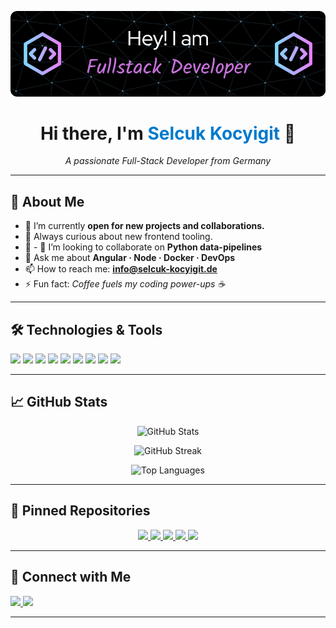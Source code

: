 <p align="center">
  <img src="https://raw.githubusercontent.com/Seldir193/Seldir193/main/assets/github-header-image.png"
       alt="Code-Banner mit deinem Slogan">
</p>

<h1 align="center">
  Hi there, I'm <span style="color:#007ACC">Selcuk Kocyigit</span> 👋
</h1>

<p align="center">
  <em>A passionate Full-Stack Developer from Germany</em>
</p>

---

## 🌟 About Me

- 🔭 I’m currently **open for new projects and collaborations.**
- 🌱 Always curious about new frontend tooling.
- 👯 - 👯 I’m looking to collaborate on **Python data-pipelines**
- 💬 Ask me about **Angular&nbsp;· Node&nbsp;· Docker · DevOps**
- 📫 How to reach me: **info@selcuk-kocyigit.de**
- ⚡ Fun fact: *Coffee fuels my coding power-ups ☕*

---

## 🛠️ Technologies & Tools

<!-- Wähle nur die Badges, die wirklich dein Profil widerspiegeln -->
<p>
  <img src="https://img.shields.io/badge/-HTML5-E34F26?style=flat&logo=html5&logoColor=white"/>
  <img src="https://img.shields.io/badge/-CSS3-1572B6?style=flat&logo=css3&logoColor=white"/>
  <img src="https://img.shields.io/badge/-JavaScript-F7DF1E?style=flat&logo=javascript&logoColor=black"/>
  <img src="https://img.shields.io/badge/-TypeScript-2F74C0?style=flat&logo=typescript&logoColor=white"/>
  <img src="https://img.shields.io/badge/-Angular-DD0031?style=flat&logo=angular&logoColor=white"/>
  <img src="https://img.shields.io/badge/-Python-3776AB?style=flat&logo=python&logoColor=white"/>
  <img src="https://img.shields.io/badge/-Django-092E20?style=flat&logo=django&logoColor=white"/>
  <img src="https://img.shields.io/badge/-Docker-2496ED?style=flat&logo=docker&logoColor=white"/>
  <img src="https://img.shields.io/badge/-Git-F05032?style=flat&logo=git&logoColor=white"/>
</p>

---

## 📈 GitHub Stats

<p align="center">
  <!-- Gesamt-Stats -->
  <img src="https://github-readme-stats.vercel.app/api?username=Seldir193&show_icons=true&hide=prs&theme=default"
       alt="GitHub Stats"/>
</p>

<p align="center">
  <!-- Commit-Streak -->
  <img src="https://github-readme-streak-stats.herokuapp.com/?user=Seldir193&theme=default"
       alt="GitHub Streak"/>
</p>

<p align="center">
  <!-- Top Sprachen -->
  <img src="https://github-readme-stats.vercel.app/api/top-langs/?username=Seldir193&layout=compact&theme=default"
       alt="Top Languages"/>
</p>

---

## 📌 Pinned Repositories

<p align="center">
  <a href="https://github.com/Seldir193/El-Pollo-Loco">
    <img src="https://github-readme-stats.vercel.app/api/pin/?username=Seldir193&repo=El-Pollo-Loco" />
  </a>
  <a href="https://github.com/Seldir193/coderr_backend">
    <img src="https://github-readme-stats.vercel.app/api/pin/?username=Seldir193&repo=coderr_backend" />
  </a>
  <a href="https://github.com/Seldir193/DABubble">
    <img src="https://github-readme-stats.vercel.app/api/pin/?username=Seldir193&repo=DABubble" />
  </a>
  <a href="https://github.com/Seldir193/Videoflix_backend">
    <img src="https://github-readme-stats.vercel.app/api/pin/?username=Seldir193&repo=Videoflix_backend" />
  </a>
  <a href="https://github.com/Seldir193/Videoflix_frontend">
    <img src="https://github-readme-stats.vercel.app/api/pin/?username=Seldir193&repo=Videoflix_frontend" />
  </a>
</p>


---

## 🤝 Connect with Me

<p>
  <a href="https://www.linkedin.com/in/kocyigit-selcuk-2933aa219/">
    <img src="https://img.shields.io/badge/-LinkedIn-0A66C2?style=flat&logo=linkedin&logoColor=white"/>
  </a>
  <a href="mailto:info@selcuk-kocyigit.de">
    <img src="https://img.shields.io/badge/-Email-D14836?style=flat&logo=gmail&logoColor=white"/>
  </a>
</p>

---

